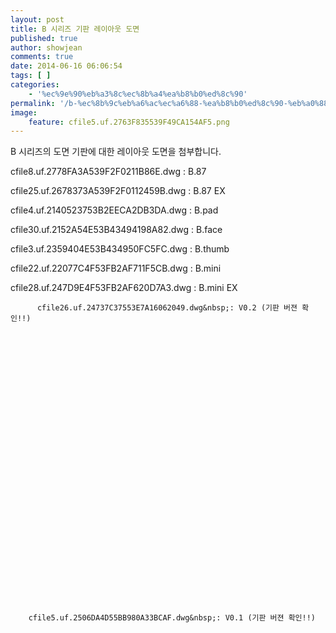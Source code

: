 ```yaml
---
layout: post
title: B 시리즈 기판 레이아웃 도면
published: true
author: showjean
comments: true
date: 2014-06-16 06:06:54
tags: [ ]
categories:
    - '%ec%9e%90%eb%a3%8c%ec%8b%a4%ea%b8%b0%ed%8c%90'
permalink: '/b-%ec%8b%9c%eb%a6%ac%ec%a6%88-%ea%b8%b0%ed%8c%90-%eb%a0%88%ec%9d%b4%ec%95%84%ec%9b%83-%eb%8f%84%eb%a9%b4'
image:
    feature: cfile5.uf.2763F835539F49CA154AF5.png
---
```

B 시리즈의 도면 기판에 대한 레이아웃 도면을 첨부합니다.






  cfile8.uf.2778FA3A539F2F0211B86E.dwg&nbsp;: B.87






  



  












  cfile25.uf.2678373A539F2F0112459B.dwg&nbsp;: B.87 EX






  



  



  





  



 

cfile4.uf.2140523753B2EECA2DB3DA.dwg&nbsp;: B.pad   





  















 

cfile30.uf.2152A54E53B43494198A82.dwg&nbsp;: B.face   





  












  cfile3.uf.2359404E53B434950FC5FC.dwg&nbsp;: B.thumb






  














cfile22.uf.22077C4F53FB2AF711F5CB.dwg&nbsp;: B.mini 





  















  cfile28.uf.247D9E4F53FB2AF620D7A3.dwg&nbsp;: B.mini EX






  















  
    
      
        
          cfile26.uf.24737C37553E7A16062049.dwg&nbsp;: V0.2 (기판 버젼 확인!!)
        
      
    
  






  
    
  
  
  
  
  
  
  
  
  
  
  
  
  
  
  
    
  
  
  
    
      
        cfile5.uf.2506DA4D55BB980A33BCAF.dwg&nbsp;: V0.1 (기판 버젼 확인!!)
      
    
  
  
  
  
  
  
    
  
  
  
  
  
  
  
  
  
    
  
  
  
    
  
  
  
    
  
  
  
    
  
  
  
    
  
  
  
    
  